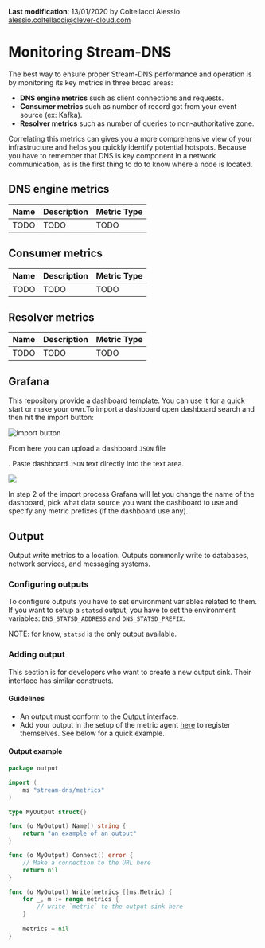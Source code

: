 **Last modification**: 13/01/2020 by Coltellacci Alessio <alessio.coltellacci@clever-cloud.com>

# Monitoring Stream-DNS

 The best way to ensure proper Stream-DNS performance and operation is by monitoring its key metrics in three broad areas:

* **DNS engine metrics** such as client connections and requests.
* **Consumer metrics** such as number of record got from your event source (ex: Kafka).
* **Resolver metrics** such as  number of queries to non-authoritative zone.

Correlating this metrics can gives you a more comprehensive view of your infrastructure and helps you quickly identify potential hotspots. Because you have to remember that DNS is key component in a network communication, as is the first thing to do to know where a node is located.

## DNS engine metrics

| Name | Description | Metric Type |
| ---- | ----------- | ----------- |
| TODO | TODO        | TODO        |

## Consumer metrics

| Name | Description | Metric Type |
| ---- | ----------- | ----------- |
| TODO | TODO        | TODO        |

## Resolver metrics

| Name | Description | Metric Type |
| ---- | ----------- | ----------- |
| TODO | TODO        | TODO        |

## Grafana

This repository provide a dashboard template. You can use it for a quick start or make your own.To import a dashboard open dashboard search and then hit the import button:

![import button](https://grafana.com/static/img/docs/v50/import_step1.png)

From here you can upload a dashboard `JSON` file

. Paste dashboard `JSON` text directly into the text area.

![](https://grafana.com/static/img/docs/v50/import_step2.png)

In step 2 of the import process Grafana will let you change the name of the dashboard, pick what data source you want the dashboard to use and specify any metric prefixes (if the dashboard use any).

## Output

Output write metrics to a location. Outputs commonly write to databases, network services, and messaging systems.

### Configuring outputs

To configure outputs you have to set environment variables related to them.
If you want to setup a `statsd` output, you have to set the environment variables: `DNS_STATSD_ADDRESS` and `DNS_STATSD_PREFIX`.

NOTE: for know, `statsd` is the only output available. 

### Adding output

This section is for developers who want to create a new output sink. Their interface has similar constructs.

#### Guidelines

* An output must conform to the [Output](https://github.com/CleverCloud/stream-dns/blob/master/output/output.go) interface.
* Add your output in the setup of the metric agent [here](https://github.com/CleverCloud/stream-dns/blob/0436727031a95ed4195495ff2cf66afbe2dc92ca/main.go#L176) to register themselves. See below for a quick example.

#### Output example

```go
package output

import (
	ms "stream-dns/metrics"
)

type MyOutput struct{}

func (o MyOutput) Name() string {
	return "an example of an output"
}

func (o MyOutput) Connect() error {
    // Make a connection to the URL here
	return nil
}

func (o MyOutput) Write(metrics []ms.Metric) {
	for _, m := range metrics {
        // write `metric` to the output sink here
	}
    
    metrics = nil
}
```